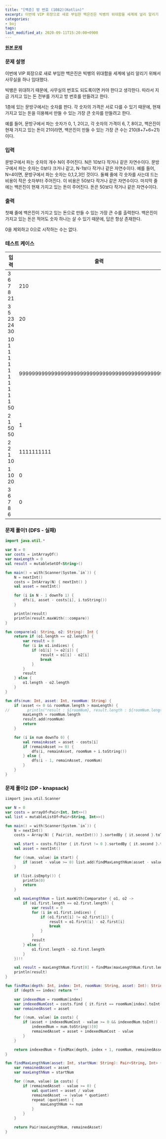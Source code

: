 ```yaml
---
title: "[백준] 방 번호 (1082)(Kotlin)"
excerpt: 이번에 VIP 회장으로 새로 부임한 백은진은 빅뱅의 위대함을 세계에 널리 알리기 위해서 사무실을 하나 임대했다.
categories:
- boj
tags:
last_modified_at: 2020-09-11T15:20:00+0900
---
```


**[원본 문제](https://www.acmicpc.net/problem/1082)**

### 문제 설명

이번에 VIP 회장으로 새로 부임한 백은진은 빅뱅의 위대함을 세계에 널리 알리기 위해서 사무실을 하나 임대했다.

빅뱅은 위대하기 때문에, 사무실의 번호도 되도록이면 커야 한다고 생각한다. 따라서 지금 가지고 있는 돈 전부를 가지고 방 번호를 만들려고 한다.

1층에 있는 문방구에서는 숫자를 판다. 각 숫자의 가격은 서로 다를 수 있기 때문에, 현재 가지고 있는 돈을 이용해서 만들 수 있는 가장 큰 숫자를 만들려고 한다.

예를 들어, 문방구에서 파는 숫자가 0, 1, 2이고, 각 숫자의 가격이 6, 7, 8이고, 백은진이 현재 가지고 있는 돈이 21이라면, 백은진이 만들 수 있는 가장 큰 수는 210(8+7+6=21)이다.

### 입력

문방구에서 파는 숫자의 개수 N이 주어진다. N은 10보다 작거나 같은 자연수이다. 문방구에서 파는 숫자는 0보다 크거나 같고, N-1보다 작거나 같은 자연수이다. 예를 들어, N=4이면, 문방구에서 파는 숫자는 0,1,2,3인 것이다. 둘째 줄에 각 숫자를 사는데 드는 비용이 작은 숫자부터 주어진다. 이 비용은 50보다 작거나 같은 자연수이다. 마지막 줄에는 백은진이 현재 가지고 있는 돈이 주어진다. 돈은 50보다 작거나 같은 자연수이다.

### 출력

첫째 줄에 백은진이 가지고 있는 돈으로 만들 수 있는 가장 큰 수를 출력한다. 백은진이 가지고 있는 돈은 적어도 숫자 하나는 살 수 있기 때문에, 답은 항상 존재한다.

0을 제외하고 0으로 시작하는 수는 없다.

### 테스트 케이스

|입력|출력|
|-----|-----|
|3<br>6 7 8<br>21|210|
|3<br>5 23 24<br>30|20
|10<br>1 1 1 1 1 1 1 1 1 1<br>50|99999999999999999999999999999999999999999999999999|
|2<br>1 50<br>50|1|
|2<br>2 1<br>10|1111111111|
|1<br>10<br>20|0|
|3<br>6 7 8<br>6|0|



### 문제 풀이1 (DFS - 실패)
```kotlin
import java.util.*

var N = 0
var costs = intArrayOf()
var maxLength = 0
val result = mutableSetOf<String>()

fun main() = with(Scanner(System.`in`)) {
    N = nextInt()
    costs = IntArray(N) { nextInt() }
    val asset = nextInt()

    for (i in N - 1 downTo 1) {
        dfs(i, asset - costs[i], i.toString())
    }

    println(result)
    println(result.maxWith(::compare))
}

fun compare(o1: String, o2: String): Int {
    return if (o1.length == o2.length) {
        var result = 0
        for (i in o1.indices) {
            if (o1[i] != o2[i]) {
                result = o1[i] - o2[i]
                break
            }
        }
        result
    } else {
        o1.length - o2.length
    }
}

fun dfs(num: Int, asset: Int, roomNum: String) {
    if (asset <= 0 && roomNum.length > maxLength) {
//        println("result : ${roomNum}, result.length : ${roomNum.length}")
        maxLength = roomNum.length
        result.add(roomNum)
        return
    }

    for (i in num downTo 0) {
        val remainAsset = asset - costs[i]
        if (remainAsset >= 0) {
            dfs(i, remainAsset, roomNum + i.toString())
        } else {
            dfs(i - 1, remainAsset, roomNum)
        }
    }
}

```

### 문제 풀이2 (DP - knapsack)
```kotlin
iimport java.util.Scanner

var N = 0
var costs = arrayOf<Pair<Int, Int>>()
val list = mutableListOf<Pair<String, Int>>()

fun main() = with(Scanner(System.`in`)) {
    N = nextInt()
    costs = Array(N) { Pair(it, nextInt()) }.sortedBy { it.second }.toTypedArray()

    val start = costs.filter { it.first != 0 }.sortedBy { it.second }.toTypedArray()
    val asset = nextInt()

    for ((num, value) in start) {
        if (asset - value >= 0) list.add(findMaxLengthNum(asset - value, num.toString()))
    }

    if (list.isEmpty()) {
        println(0)
        return
    }

    val maxLengthNum = list.maxWith(Comparator { o1, o2 ->
        if (o1.first.length == o2.first.length) {
            var result = 0
            for (i in o1.first.indices) {
                if (o1.first[i] != o2.first[i]) {
                    result = o1.first[i] - o2.first[i]
                    break
                }
            }
            result
        } else {
            o1.first.length - o2.first.length
        }
    })!!

    val result = maxLengthNum.first[0] + findMax(maxLengthNum.first.length, 1, maxLengthNum.first, maxLengthNum.second)
    println(result)
}

fun findMax(depth: Int, index: Int, roomNum: String, asset: Int): String {
    if (depth == index) return ""

    var indexedNum = roomNum[index]
    var indexedNumCost = costs.find { it.first == roomNum[index].toInt() - 48 }!!.second
    var remainedAsset = asset

    for ((num, value) in costs) {
        if (asset + indexedNumCost - value >= 0 && indexedNum.toInt() - 48 < num) {
            indexedNum = num.toString()[0]
            remainedAsset = asset + indexedNumCost - value
        }
    }

    return indexedNum + findMax(depth, index + 1, roomNum, remainedAsset)
}

fun findMaxLengthNum(asset: Int, startNum: String): Pair<String, Int> {
    var remainedAsset = asset
    var maxLengthNum = startNum

    for ((num, value) in costs) {
        if (remainedAsset - value >= 0) {
            val quotient = asset / value
            remainedAsset -= (value * quotient)
            repeat (quotient) {
                maxLengthNum += num
            }
        }
    }

    return Pair(maxLengthNum, remainedAsset)
}



```

